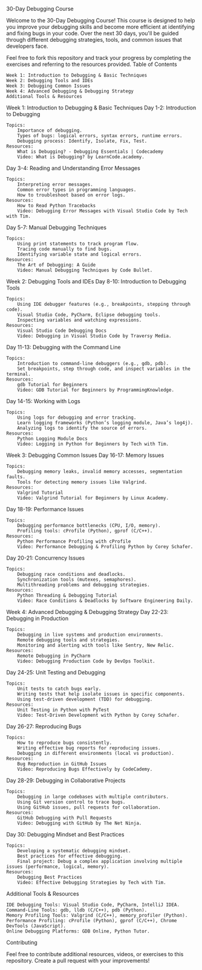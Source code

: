 30-Day Debugging Course

Welcome to the 30-Day Debugging Course! This course is designed to help you improve your debugging skills and become more efficient at identifying and fixing bugs in your code. Over the next 30 days, you'll be guided through different debugging strategies, tools, and common issues that developers face.

Feel free to fork this repository and track your progress by completing the exercises and referring to the resources provided.
Table of Contents

    Week 1: Introduction to Debugging & Basic Techniques
    Week 2: Debugging Tools and IDEs
    Week 3: Debugging Common Issues
    Week 4: Advanced Debugging & Debugging Strategy
    Additional Tools & Resources

Week 1: Introduction to Debugging & Basic Techniques
Day 1-2: Introduction to Debugging

    Topics:
        Importance of debugging.
        Types of bugs: logical errors, syntax errors, runtime errors.
        Debugging process: Identify, Isolate, Fix, Test.
    Resources:
        What is Debugging? - Debugging Essentials | Codecademy
        Video: What is Debugging? by LearnCode.academy.

Day 3-4: Reading and Understanding Error Messages

    Topics:
        Interpreting error messages.
        Common error types in programming languages.
        How to troubleshoot based on error logs.
    Resources:
        How to Read Python Tracebacks
        Video: Debugging Error Messages with Visual Studio Code by Tech with Tim.

Day 5-7: Manual Debugging Techniques

    Topics:
        Using print statements to track program flow.
        Tracing code manually to find bugs.
        Identifying variable state and logical errors.
    Resources:
        The Art of Debugging: A Guide
        Video: Manual Debugging Techniques by Code Bullet.

Week 2: Debugging Tools and IDEs
Day 8-10: Introduction to Debugging Tools

    Topics:
        Using IDE debugger features (e.g., breakpoints, stepping through code).
        Visual Studio Code, PyCharm, Eclipse debugging tools.
        Inspecting variables and watching expressions.
    Resources:
        Visual Studio Code Debugging Docs
        Video: Debugging in Visual Studio Code by Traversy Media.

Day 11-13: Debugging with the Command Line

    Topics:
        Introduction to command-line debuggers (e.g., gdb, pdb).
        Set breakpoints, step through code, and inspect variables in the terminal.
    Resources:
        gdb Tutorial for Beginners
        Video: GDB Tutorial for Beginners by ProgrammingKnowledge.

Day 14-15: Working with Logs

    Topics:
        Using logs for debugging and error tracking.
        Learn logging frameworks (Python’s logging module, Java’s log4j).
        Analyzing logs to identify the source of errors.
    Resources:
        Python Logging Module Docs
        Video: Logging in Python for Beginners by Tech with Tim.

Week 3: Debugging Common Issues
Day 16-17: Memory Issues

    Topics:
        Debugging memory leaks, invalid memory accesses, segmentation faults.
        Tools for detecting memory issues like Valgrind.
    Resources:
        Valgrind Tutorial
        Video: Valgrind Tutorial for Beginners by Linux Academy.

Day 18-19: Performance Issues

    Topics:
        Debugging performance bottlenecks (CPU, I/O, memory).
        Profiling tools: cProfile (Python), gprof (C/C++).
    Resources:
        Python Performance Profiling with cProfile
        Video: Performance Debugging & Profiling Python by Corey Schafer.

Day 20-21: Concurrency Issues

    Topics:
        Debugging race conditions and deadlocks.
        Synchronization tools (mutexes, semaphores).
        Multithreading problems and debugging strategies.
    Resources:
        Python Threading & Debugging Tutorial
        Video: Race Conditions & Deadlocks by Software Engineering Daily.

Week 4: Advanced Debugging & Debugging Strategy
Day 22-23: Debugging in Production

    Topics:
        Debugging in live systems and production environments.
        Remote debugging tools and strategies.
        Monitoring and alerting with tools like Sentry, New Relic.
    Resources:
        Remote Debugging in PyCharm
        Video: Debugging Production Code by DevOps Toolkit.

Day 24-25: Unit Testing and Debugging

    Topics:
        Unit tests to catch bugs early.
        Writing tests that help isolate issues in specific components.
        Using test-driven development (TDD) for debugging.
    Resources:
        Unit Testing in Python with PyTest
        Video: Test-Driven Development with Python by Corey Schafer.

Day 26-27: Reproducing Bugs

    Topics:
        How to reproduce bugs consistently.
        Writing effective bug reports for reproducing issues.
        Debugging in different environments (local vs production).
    Resources:
        Bug Reproduction in GitHub Issues
        Video: Reproducing Bugs Effectively by CodeCademy.

Day 28-29: Debugging in Collaborative Projects

    Topics:
        Debugging in large codebases with multiple contributors.
        Using Git version control to trace bugs.
        Using GitHub issues, pull requests for collaboration.
    Resources:
        GitHub Debugging with Pull Requests
        Video: Debugging with GitHub by The Net Ninja.

Day 30: Debugging Mindset and Best Practices

    Topics:
        Developing a systematic debugging mindset.
        Best practices for effective debugging.
        Final project: Debug a complex application involving multiple issues (performance, logical, memory).
    Resources:
        Debugging Best Practices
        Video: Effective Debugging Strategies by Tech with Tim.

Additional Tools & Resources

    IDE Debugging Tools: Visual Studio Code, PyCharm, IntelliJ IDEA.
    Command-Line Tools: gdb, lldb (C/C++), pdb (Python).
    Memory Profiling Tools: Valgrind (C/C++), memory_profiler (Python).
    Performance Profiling: cProfile (Python), gprof (C/C++), Chrome DevTools (JavaScript).
    Online Debugging Platforms: GDB Online, Python Tutor.

Contributing

Feel free to contribute additional resources, videos, or exercises to this repository. Create a pull request with your improvements!
